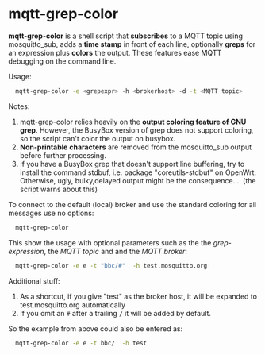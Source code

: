 # mqtt-grep-color

**mqtt-grep-color** is a shell script that **subscribes** to a MQTT topic using mosquitto_sub, adds a **time stamp** in front of each line, optionally **greps** for an expression plus **colors** the output. These features ease MQTT debugging on the command line.

Usage:
```sh
  mqtt-grep-color -e <grepexpr> -h <brokerhost> -d -t <MQTT topic>
```

Notes:
1. mqtt-grep-color relies heavily on the **output coloring feature of GNU grep**. However, the BusyBox version of grep does not support coloring, so the script can't color the output on busybox.
2. **Non-printable characters** are removed from the mosquitto_sub output before further processing.
3. If you have a BusyBox grep that doesn't support line buffering, try to install the command stdbuf, i.e. package "coreutils-stdbuf" on OpenWrt. Otherwise, ugly, bulky,delayed output might be the consequence.... (the script warns about this)

To connect to the default (local) broker and use the standard coloring for all messages use no options:
```sh
  mqtt-grep-color
```

This show the usage with optional parameters such as the the _grep-expression_, the _MQTT topic_ and and the _MQTT broker_:
```sh
  mqtt-grep-color -e e -t "bbc/#"  -h test.mosquitto.org
```

Additional stuff:

1. As a shortcut, if you give "test" as the broker host, it will be expanded to test.mosquitto.org automatically
2. If you omit an `#` after a trailing `/` it will be added by default.

So the example from above could also be entered as:

```sh
  mqtt-grep-color -e e -t bbc/  -h test
```
